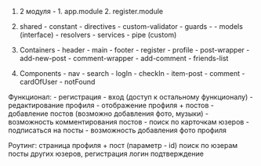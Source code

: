 1. 2 модуля - 1. app.module
              2. register.module

2. shared - constant
          - directives - custom-validator
          - guards - 
          - models (interface)
          - resolvers
          - services
          - pipe (custom)

3. Containers - header
              - main
              - footer
              - register
              - profile
              - post-wrapper
              - add-new-post
              - comment-wrapper
              - add-comment
              - friends-list
             

4. Components - nav
              - search 
              - logIn
              - checkIn
              - item-post
              - comment
              - cardOfUser
              - notFound

Функционал: - регистрация
            - вход (доступ к остальному функционалу)
            - редактирование профиля
            - отображение профиля + постов
            - добавление постов (возможно добавления фото, музыки)
            - возможность комментирования постов 
            - поиск по карточкам юзеров
            - подписаться на посты
            - возможность добавления фото профиля 

Роутинг: страница профиля + пост (параметр - id)
         поиск по юзерам 
         посты других юзеров, 
         регистрация 
         логин
         подтверждение

         
